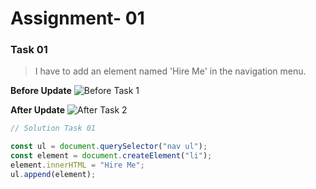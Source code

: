 # Assignment- 01

### Task 01

> I have to add an element named 'Hire Me' in the navigation menu.

**Before Update**
![Before Task 1](https://user-images.githubusercontent.com/73052214/218769840-6fd1bc85-986c-4502-a43c-cc53a5daad45.png)

**After Update**
![After Task 2](https://user-images.githubusercontent.com/73052214/218946788-5a866227-ddf5-4e53-bfca-c169b79b73fb.png)

```javascript
// Solution Task 01

const ul = document.querySelector("nav ul");
const element = document.createElement("li");
element.innerHTML = "Hire Me";
ul.append(element);
```
